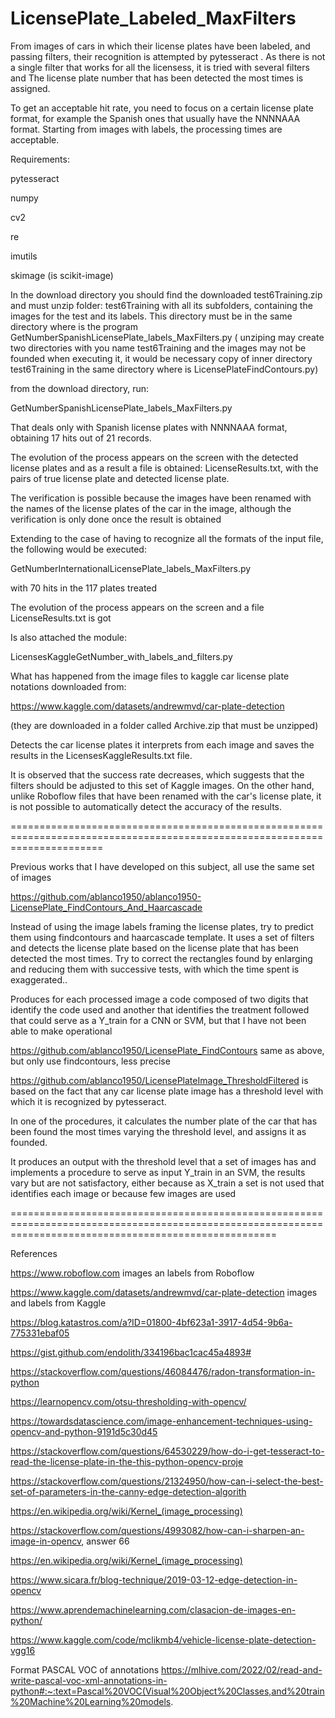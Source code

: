 # LicensePlate_Labeled_MaxFilters
From images of cars in which their license plates have been labeled, and  passing filters, their recognition is attempted by pytesseract . As there is not a single filter that works for all the licensess, it is tried with several filters and The license plate number that has been detected the most times is assigned.

To get an acceptable hit rate, you need to focus on a certain license plate format, for example the Spanish ones that usually have the NNNNAAA format. Starting from images with labels, the processing times are acceptable.

Requirements:

pytesseract

numpy

cv2

re

imutils

skimage (is scikit-image)

In the download directory you should find the downloaded test6Training.zip and must unzip folder: test6Training with all its subfolders, containing the images for the test and its labels. This directory must be in the same directory where is the program GetNumberSpanishLicensePlate_labels_MaxFilters.py ( unziping may create two directories with you name test6Training and the images may not be founded when executing it, it would be necessary copy of inner directory test6Training in the same directory where is LicensePlateFindContours.py)

from the download directory, run:

GetNumberSpanishLicensePlate_labels_MaxFilters.py

That deals only with Spanish license plates with NNNNAAA format, obtaining 17 hits out of 21 records.

The evolution of the process appears on the screen with the detected license plates and as a result a file is obtained: LicenseResults.txt, with the pairs of true license plate and detected license plate.

The verification is possible because the images have been renamed with the names of the license plates of the car in the image, although the verification is only done once the result is obtained

Extending to the case of having to recognize all the formats of the input file, the following would be executed:

GetNumberInternationalLicensePlate_labels_MaxFilters.py

with 70 hits in the 117 plates treated

The evolution of the process appears on the screen and a file LicenseResults.txt is got 

Is also attached the module:

LicensesKaggleGetNumber_with_labels_and_filters.py

What has happened from the image files to kaggle car license plate notations downloaded from:

https://www.kaggle.com/datasets/andrewmvd/car-plate-detection

(they are downloaded in a folder called Archive.zip that must be unzipped)

Detects the car license plates it interprets from each image and saves the results in the LicensesKaggleResults.txt file.

It is observed that the success rate decreases, which suggests that the filters should be adjusted to this set of Kaggle images. On the other hand, unlike 
Roboflow files that have been renamed with the car's license plate, it is not possible to automatically detect the accuracy of the results.



============================================================================================================================

Previous works that I have developed on this subject, all use the same set of images

https://github.com/ablanco1950/ablanco1950-LicensePlate_FindContours_And_Haarcascade

Instead of using the image labels framing the license plates, try to predict them using findcontours and haarcascade template.
It uses a set of filters and detects the license plate based on the license plate that has been detected the most times.
Try to correct the rectangles found by enlarging and reducing them with successive tests, with which the time spent is exaggerated..

Produces for each processed image a code composed of two digits that identify the code used and another that identifies the treatment followed that could serve as a Y_train for a CNN or SVM, but that I have not been able to make operational

https://github.com/ablanco1950/LicensePlate_FindContours same as above, but only use findcontours, less precise

https://github.com/ablanco1950/LicensePlateImage_ThresholdFiltered is based on the fact that any car license plate image has a threshold level with which it is recognized by pytesseract.

In one of the procedures, it calculates the number plate of the car that has been found the most times varying the threshold level, and assigns it as founded.

It produces an output with the threshold level that a set of images has and implements a procedure to serve as input Y_train in an SVM, the results vary but are not satisfactory, either because as X_train a set is not used that identifies each image or because few images are used

==========================================================================================================================================================


References

https://www.roboflow.com  images an labels  from Roboflow

https://www.kaggle.com/datasets/andrewmvd/car-plate-detection images and labels from Kaggle

https://blog.katastros.com/a?ID=01800-4bf623a1-3917-4d54-9b6a-775331ebaf05

https://gist.github.com/endolith/334196bac1cac45a4893#

https://stackoverflow.com/questions/46084476/radon-transformation-in-python

https://learnopencv.com/otsu-thresholding-with-opencv/

https://towardsdatascience.com/image-enhancement-techniques-using-opencv-and-python-9191d5c30d45

https://stackoverflow.com/questions/64530229/how-do-i-get-tesseract-to-read-the-license-plate-in-the-this-python-opencv-proje

https://stackoverflow.com/questions/21324950/how-can-i-select-the-best-set-of-parameters-in-the-canny-edge-detection-algorith

https://en.wikipedia.org/wiki/Kernel_(image_processing)

https://stackoverflow.com/questions/4993082/how-can-i-sharpen-an-image-in-opencv, answer 66

https://en.wikipedia.org/wiki/Kernel_(image_processing)

https://www.sicara.fr/blog-technique/2019-03-12-edge-detection-in-opencv

https://www.aprendemachinelearning.com/clasacion-de-images-en-python/


https://www.kaggle.com/code/mclikmb4/vehicle-license-plate-detection-vgg16

Format PASCAL VOC of annotations
https://mlhive.com/2022/02/read-and-write-pascal-voc-xml-annotations-in-python#:~:text=Pascal%20VOC(Visual%20Object%20Classes,and%20train%20Machine%20Learning%20models.




